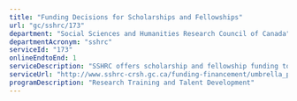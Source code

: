 ```yaml
---
title: "Funding Decisions for Scholarships and Fellowships"
url: "gc/sshrc/173"
department: "Social Sciences and Humanities Research Council of Canada"
departmentAcronym: "sshrc"
serviceId: "173"
onlineEndtoEnd: 1
serviceDescription: "SSHRC offers scholarship and fellowship funding to students and postdoctoral fellows in the social sciences and humanities. Funding is awarded on the basis of merit. Program Officers for SSHRC's scholarship and fellowship opportunities provide program-related information (including types of funding opportunities, eligibility requirements, deadlines, etc.) to potential funding applicants (graduate students and postdoctoral researchers, post-secondary institutions and administering institutions). Technical assistance with online and paper applications is provided to applicants. Funding applications are received; applications are reviewed for eligibility; ineligible applicants are notified and responses are provided to enquiries regarding eligibility; merit review of applications are conducted; recommendations regarding funding decisions are made; and applicants are notified of funding decisions. For some programs, financial and personal information is requested and received from successful applicants. Enquiries from both successful and unsuccessful applicants regarding funding decisions are received and further information is provided, as needed. Information on competition results, statistics and program expenditures is posted online, made public and posted on the extranet. Facilitation and administration of research reporting is conducted."
serviceUrl: "http://www.sshrc-crsh.gc.ca/funding-financement/umbrella_programs-programme_cadre/talent-eng.aspx"
programDescription: "Research Training and Talent Development"
---
```

